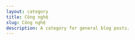 ```yaml
---
layout: category
title: Công nghệ
slug: Công nghệ
description: A category for general blog posts.
---
```


